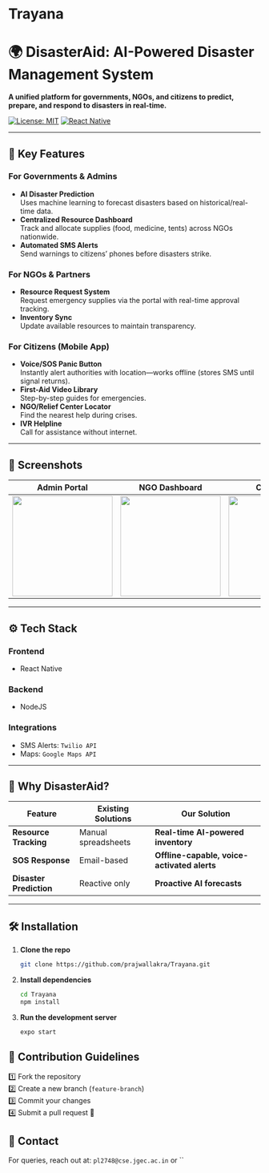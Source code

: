 # Trayana
# 🌍 DisasterAid: AI-Powered Disaster Management System  

**A unified platform for governments, NGOs, and citizens to predict, prepare, and respond to disasters in real-time.**  

[![License: MIT](https://img.shields.io/badge/License-MIT-yellow.svg)](LICENSE)
[![React Native](https://img.shields.io/badge/React%20Native-0.72-blue)](https://reactnative.dev/)

---

## 🚀 Key Features  

### **For Governments & Admins**  
- **AI Disaster Prediction**  
  Uses machine learning to forecast disasters based on historical/real-time data.  
- **Centralized Resource Dashboard**  
  Track and allocate supplies (food, medicine, tents) across NGOs nationwide.  
- **Automated SMS Alerts**  
  Send warnings to citizens’ phones before disasters strike.  

### **For NGOs & Partners**  
- **Resource Request System**  
  Request emergency supplies via the portal with real-time approval tracking.  
- **Inventory Sync**  
  Update available resources to maintain transparency.  

### **For Citizens (Mobile App)**  
- **Voice/SOS Panic Button**  
  Instantly alert authorities with location—works offline (stores SMS until signal returns).  
- **First-Aid Video Library**  
  Step-by-step guides for emergencies.  
- **NGO/Relief Center Locator**  
  Find the nearest help during crises.  
- **IVR Helpline**  
  Call for assistance without internet.  

---

## 📱 Screenshots  

| Admin Portal | NGO Dashboard | Citizen App |  
|-------------|--------------|------------|  
| <img src="screenshots/admin.png" width=200> | <img src="screenshots/ngo.png" width=200> | <img src="screenshots/app-sos.png" width=200> |  

---

## ⚙️ Tech Stack  

### **Frontend**  
- React Native

### **Backend**  
- NodeJS

### **Integrations**  
- SMS Alerts: `Twilio API`  
- Maps: `Google Maps API`    

---

## 🌟 Why DisasterAid?  

| Feature | Existing Solutions | **Our Solution** |  
|---------|-------------------|----------------|  
| **Resource Tracking** | Manual spreadsheets | **Real-time AI-powered inventory** |  
| **SOS Response** | Email-based | **Offline-capable, voice-activated alerts** |  
| **Disaster Prediction** | Reactive only | **Proactive AI forecasts** |  

---

## 🛠️ Installation  

1. **Clone the repo**  
   ```bash
   git clone https://github.com/prajwallakra/Trayana.git
   ```
2. **Install dependencies**
   ```bash
   cd Trayana
   npm install
   ```
3. **Run the development server**
   ```bash
   expo start
   ```
## 🤝 Contribution Guidelines
1️⃣ Fork the repository  
2️⃣ Create a new branch (`feature-branch`)  
3️⃣ Commit your changes  
4️⃣ Submit a pull request 🎉

## 📩 Contact
For queries, reach out at: `pl2748@cse.jgec.ac.in` or  ``
